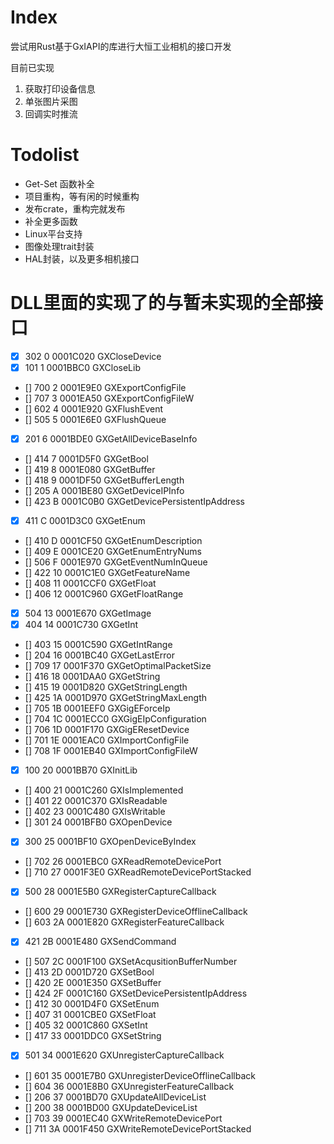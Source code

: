 # Index
尝试用Rust基于GxIAPI的库进行大恒工业相机的接口开发

目前已实现
1. 获取打印设备信息
2. 单张图片采图
3. 回调实时推流

# Todolist
- Get-Set 函数补全
- 项目重构，等有闲的时候重构
- 发布crate，重构完就发布
- 补全更多函数
- Linux平台支持
- 图像处理trait封装
- HAL封装，以及更多相机接口

# DLL里面的实现了的与暂未实现的全部接口
- [x] 302    0 0001C020 GXCloseDevice
- [x] 101    1 0001BBC0 GXCloseLib
- [] 700    2 0001E9E0 GXExportConfigFile
- [] 707    3 0001EA50 GXExportConfigFileW
- [] 602    4 0001E920 GXFlushEvent
- [] 505    5 0001E6E0 GXFlushQueue
- [x] 201    6 0001BDE0 GXGetAllDeviceBaseInfo
- [] 414    7 0001D5F0 GXGetBool
- [] 419    8 0001E080 GXGetBuffer
- [] 418    9 0001DF50 GXGetBufferLength
- [] 205    A 0001BE80 GXGetDeviceIPInfo
- [] 423    B 0001C0B0 GXGetDevicePersistentIpAddress
- [x] 411    C 0001D3C0 GXGetEnum
- [] 410    D 0001CF50 GXGetEnumDescription
- [] 409    E 0001CE20 GXGetEnumEntryNums
- [] 506    F 0001E970 GXGetEventNumInQueue
- [] 422   10 0001C1E0 GXGetFeatureName
- [] 408   11 0001CCF0 GXGetFloat
- [] 406   12 0001C960 GXGetFloatRange
- [x] 504   13 0001E670 GXGetImage
- [x] 404   14 0001C730 GXGetInt
- [] 403   15 0001C590 GXGetIntRange
- [] 204   16 0001BC40 GXGetLastError
- [] 709   17 0001F370 GXGetOptimalPacketSize
- [] 416   18 0001DAA0 GXGetString
- [] 415   19 0001D820 GXGetStringLength
- [] 425   1A 0001D970 GXGetStringMaxLength
- [] 705   1B 0001EEF0 GXGigEForceIp
- [] 704   1C 0001ECC0 GXGigEIpConfiguration
- [] 706   1D 0001F170 GXGigEResetDevice
- [] 701   1E 0001EAC0 GXImportConfigFile
- [] 708   1F 0001EB40 GXImportConfigFileW
- [x] 100   20 0001BB70 GXInitLib
- [] 400   21 0001C260 GXIsImplemented
- [] 401   22 0001C370 GXIsReadable
- [] 402   23 0001C480 GXIsWritable
- [] 301   24 0001BFB0 GXOpenDevice
- [x] 300   25 0001BF10 GXOpenDeviceByIndex
- [] 702   26 0001EBC0 GXReadRemoteDevicePort
- [] 710   27 0001F3E0 GXReadRemoteDevicePortStacked
- [x] 500   28 0001E5B0 GXRegisterCaptureCallback
- [] 600   29 0001E730 GXRegisterDeviceOfflineCallback
- [] 603   2A 0001E820 GXRegisterFeatureCallback
- [x] 421   2B 0001E480 GXSendCommand
- [] 507   2C 0001F100 GXSetAcqusitionBufferNumber
- [] 413   2D 0001D720 GXSetBool
- [] 420   2E 0001E350 GXSetBuffer
- [] 424   2F 0001C160 GXSetDevicePersistentIpAddress
- [] 412   30 0001D4F0 GXSetEnum
- [] 407   31 0001CBE0 GXSetFloat
- [] 405   32 0001C860 GXSetInt
- [] 417   33 0001DDC0 GXSetString
- [x] 501   34 0001E620 GXUnregisterCaptureCallback
- [] 601   35 0001E7B0 GXUnregisterDeviceOfflineCallback
- [] 604   36 0001E8B0 GXUnregisterFeatureCallback
- [] 206   37 0001BD70 GXUpdateAllDeviceList
- [] 200   38 0001BD00 GXUpdateDeviceList
- [] 703   39 0001EC40 GXWriteRemoteDevicePort
- [] 711   3A 0001F450 GXWriteRemoteDevicePortStacked